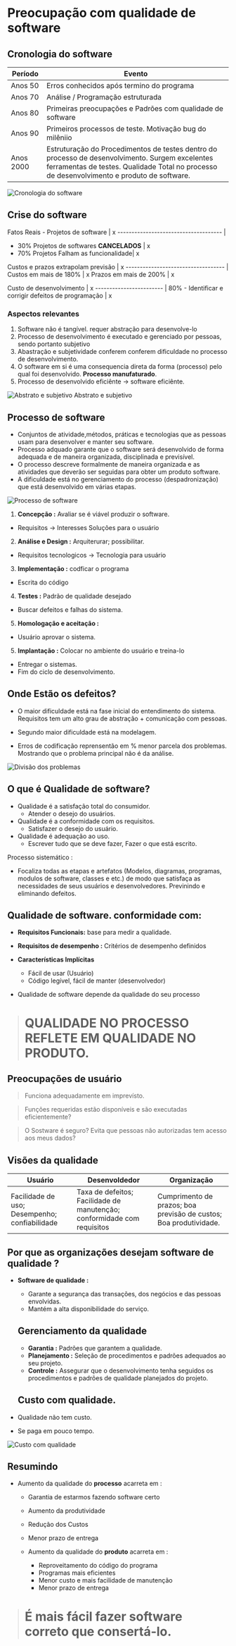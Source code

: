 # Preocupação com qualidade de software

## Cronologia do software

Período | Evento
------- | -------
Anos 50 | Erros conhecidos após termino do programa
Anos 70 | Análise / Programação estruturada
Anos 80 | Primeiras preocupações e Padrões com qualidade de software
Anos 90  | Primeiros processos de teste. Motivação bug do milêniio
Anos 2000 | Estruturação do Procedimentos de testes dentro do processo de desenvolvimento. Surgem excelentes ferramentas de testes. Qualidade Total no processo de desenvolvimento e produto de software.

![Cronologia do software](../img/002-cronologia.png "Cronologia do software")

## Crise do software

Fatos Reais - Projetos de software    |  x
------------------------------------- |
+ 30% Projetos de softwares **CANCELADOS** | x
+ 70% Projetos Falham as funcionalidade| x

Custos e prazos extrapolam previsão | x
----------------------------------- |
Custos em mais de 180% | x
Prazos em mais de 200% | x

Custo de desenvolvimento | x
------------------------ |
80% - Identificar e corrigir defeitos de programação | x


### Aspectos relevantes

1.  Software não é tangível. requer abstração para desenvolve-lo
2. Processo de desenvolvimento é executado e gerenciado por pessoas, sendo portanto subjetivo
3. Abastração e subjetividade conferem conferem dificuldade no processo de desenvolvimento.
4.  O software em si é uma consequencia direta da forma (processo) pelo qual foi desenvolvido. **Processo manufaturado**.
5. Processo de desenvolvido eficiênte -> software eficiênte.


![Abstrato e subjetivo](../img/003-Abstrato-subjetivo.png "Abstrato e subjetivo")
Abstrato e subjetivo

## Processo de software

* Conjuntos de atividade,métodos, práticas e tecnologias que as pessoas usam para desenvolver e manter seu software.
* Processo adquado garante que o software será desenvolvido de forma adequada e de maneira organizada, disciplinada e previsível.
* O processo descreve formalmente de maneira organizada e as atividades que deverão ser seguidas para obter um produto software.
* A dificuldade está no gerenciamento do processo (despadronização) que está desenvolvido em várias etapas.

![Processo de software](../img/004-processoDesenSoftware.png "Processo de software")


1. **Concepção :**  Avaliar se é viável produzir o software.
  *  Requisitos -> Interesses Soluções para o usuário
2. **Análise e Design :** Arquiterurar; possibilitar.
  * Requisitos tecnologicos -> Tecnologia para usuário
3. **Implementação :** codficar o programa
  * Escrita do código
4. **Testes :** Padrão de qualidade desejado
  * Buscar defeitos e falhas do sistema.
5. **Homologação e aceitação :**  
  * Usuário aprovar o sistema.
5. **Implantação :** Colocar no ambiente do usuário e treina-lo
  * Entregar o sistemas.
  * Fim do ciclo de desenvolvimento.


  ## Onde Estão os defeitos?

* O maior dificuldade está na fase inicial do entendimento do sistema. Requisitos tem um alto grau de abstração + comunicação  com pessoas.

* Segundo maior dificuldade está na modelagem.

* Erros de codificação reprensentão em % menor parcela dos problemas. Mostrando que o problema principal não é da análise.

![Divisão dos problemas](../img/005-DivisaoProblemas.png "Divisão dos problemas")

## O que é Qualidade de software?

* Qualidade é a satisfação total do consumidor.
  * Atender o desejo do usuários.
* Qualidade é a conformidade com os requisitos.
  * Satisfazer o desejo do usuário.
* Qualidade é adequação ao uso.
  * Escrever tudo que se deve fazer, Fazer o que está escrito.

Processo sistemático :

* Focaliza todas as etapas e artefatos (Modelos, diagramas, programas, modulos de software, classes e etc.)
de modo que satisfaça as necessidades de seus usuários e desenvolvedores. Previnindo e eliminando defeitos.

## Qualidade de software. conformidade com:
* **Requisitos Funcionais:** base para medir a qualidade.
* **Requisitos de desempenho :** Critérios de desempenho definidos
* **Características Implícitas**
  * Fácil de usar (Usuário)
  * Código legível, fácil de manter (desenvolvedor)

 * Qualidade de software depende da qualidade do seu processo

> # QUALIDADE NO PROCESSO REFLETE EM QUALIDADE NO PRODUTO.

## Preocupações de usuário

> Funciona adequadamente em imprevísto.

> Funções requeridas estão disponíveis e  são executadas eficientemente?

> O Sostware é seguro? Evita que pessoas não autorizadas tem acesso aos meus dados?


## Visões da qualidade

Usuário | Desenvoldedor | Organização
------- | ------------- | -----------
Facilidade de uso; Desempenho; confiabilidade | Taxa de defeitos; Facilidade de manutenção;  conformidade com requisitos | Cumprimento de prazos; boa previsão de custos; Boa produtividade.

## Por que as organizações desejam software de qualidade ?

* **Software de qualidade :**   
  * Garante a segurança das transações, dos negócios e das pessoas envolvidas.
  *  Mantém a alta disponibilidade do serviço.

  ## Gerenciamento da qualidade

  * **Garantia :** Padrões que garantem a qualidade.
  * **Planejamento :** Seleção de procedimentos e padrões adequados ao seu projeto.
  * **Controle :**  Assegurar que o desenvolvimento tenha seguidos os procedimentos e padrões de qualidade planejados do projeto.

  ## Custo com qualidade.

* Qualidade não tem custo.
* Se paga em pouco tempo.

![Custo com qualidade](../img/006-custo.png "Custo com qualidade")

## Resumindo

* Aumento da qualidade do **processo** acarreta em :
  * Garantia de estarmos fazendo software certo
  * Aumento da produtividade
  * Redução dos Custos
  * Menor prazo de entrega

  * Aumento da qualidade do **produto** acarreta em :
    * Reproveitamento do código do programa
    * Programas mais eficientes
    * Menor custo e mais facilidade de manutenção
    * Menor prazo de entrega
    
>#   É mais fácil fazer software correto que consertá-lo.
